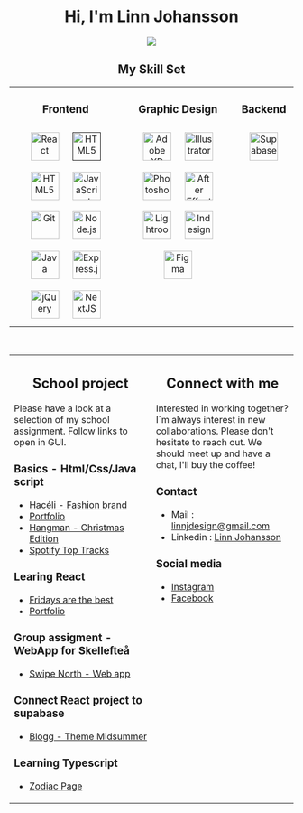 # <div align="center">Hi, I'm Linn Johansson</div>  

<p align="center">
  <a href="https://github.com/fairyland0926"><img src="https://readme-typing-svg.herokuapp.com/?lines=Frontend%20developer-student;Always%20learning%20new%20tech!&font=Pacifico&center=true&width=650&height=120&color=218bff&vCenter=true&size=45%22"></a>
</p>

## <div align="center"> My Skill Set  

<table><tr><td valign="top" width="33%">
  
### <div align="center"> Frontend  
<div align="center">  
<a href="https://reactjs.org/" target="_blank"><img style="margin: 10px" src="https://profilinator.rishav.dev/skills-assets/react-original-wordmark.svg" alt="React" height="50" /></a>  
<a href="" target="_blank"><img style="margin: 10px" src="https://upload.wikimedia.org/wikipedia/commons/thumb/d/d5/CSS3_logo_and_wordmark.svg/1452px-CSS3_logo_and_wordmark.svg.png" alt="HTML5" height="50" /></a>  
<a href="https://en.wikipedia.org/wiki/HTML5" target="_blank"><img style="margin: 10px" src="https://profilinator.rishav.dev/skills-assets/html5-original-wordmark.svg" alt="HTML5" height="50" /></a>  
<a href="https://www.javascript.com/" target="_blank"><img style="margin: 10px" src="https://profilinator.rishav.dev/skills-assets/javascript-original.svg" alt="JavaScript" height="50" /></a>  
<a href="https://github.com/" target="_blank"><img style="margin: 10px" src="https://profilinator.rishav.dev/skills-assets/git-scm-icon.svg" alt="Git" height="50" /></a>  
<a href="https://nodejs.org/" target="_blank"><img style="margin: 10px" src="https://profilinator.rishav.dev/skills-assets/nodejs-original-wordmark.svg" alt="Node.js" height="50" /></a>  
<a href="https://www.java.com/" target="_blank"><img style="margin: 10px" src="https://profilinator.rishav.dev/skills-assets/java-original-wordmark.svg" alt="Java" height="50" /></a>  
<a href="https://expressjs.com/" target="_blank"><img style="margin: 10px" src="https://profilinator.rishav.dev/skills-assets/express-original-wordmark.svg" alt="Express.js" height="50" /></a>  
<a href="https://jquery.com/" target="_blank"><img style="margin: 10px" src="https://profilinator.rishav.dev/skills-assets/jquery.png" alt="jQuery" height="50" /></a>  
<a href="https://nextjs.org/" target="_blank"><img style="margin: 10px" src="https://profilinator.rishav.dev/skills-assets/nextjs.png" alt="NextJS" height="50" /></a>  
</div>

</td><td valign="top" width="33%">
  
### <div align="center"> Graphic Design</div>
<div align="center">  
<a href="https://www.adobe.com/in/products/xd.html" target="_blank"><img style="margin: 10px" src="https://profilinator.rishav.dev/skills-assets/adobexd.png" alt="Adobe XD" height="50" /></a>  
<a href="https://www.adobe.com/in/products/illustrator.html" target="_blank"><img style="margin: 10px" src="https://profilinator.rishav.dev/skills-assets/adobe_illustrator-icon.svg" alt="Illustrator" height="50" /></a>  
<a href="https://www.adobe.com/in/products/photoshop.html" target="_blank"><img style="margin: 10px" src="https://upload.wikimedia.org/wikipedia/commons/thumb/a/af/Adobe_Photoshop_CC_icon.svg/640px-Adobe_Photoshop_CC_icon.svg.png" alt="Photoshop" height="50" /></a>  
<a href="https://www.adobe.com/in/products/aftereffects.html" target="_blank"><img style="margin: 10px" src="https://profilinator.rishav.dev/skills-assets/aftereffects.png" alt="After Effects" height="50" /></a>  
<a href="https://www.adobe.com/products/photoshop-lightroom.html" target="_blank"><img style="margin: 10px" src="https://profilinator.rishav.dev/skills-assets/lightroom.png" alt="Lightroom" height="50" /></a>  
<a href="https://www.adobe.com/products/indesign.html" target="_blank"><img style="margin: 10px" src="https://upload.wikimedia.org/wikipedia/commons/thumb/4/48/Adobe_InDesign_CC_icon.svg/2101px-Adobe_InDesign_CC_icon.svg.png" alt="Indesign" height="50" /></a>
<a href="https://www.figma.com/" target="_blank"><img style="margin: 10px" src="https://profilinator.rishav.dev/skills-assets/figma-icon.svg" alt="Figma" height="50" /></a>  
</div>

</td><td valign="top" width="10%">
  
### <div align="center"> Backend  
<div align="center">  
<a href="https://supabase.com/" target="_blank"><img style="margin: 10px" src="https://seeklogo.com/images/S/supabase-logo-DCC676FFE2-seeklogo.com.png" alt="Supabase" height="50" /></a>  
</div>
</td></tr></table>  
<br/>  

<table><tr><td valign="top" width="50%">
  
## <div align="center"> School project  
Please have a look at a selection of my school assignment. Follow links to open in GUI.

### <div> Basics - Html/Css/Java script
* [Hacéli - Fashion brand](https://linjoh92.github.io/Haceli/)
* [Portfolio](https://linjoh92.github.io/porfolio/)
* [Hangman - Christmas Edition](https://linjoh92.github.io/Hangman-Assigment-3/)
* [Spotify Top Tracks](https://linjoh92.github.io/Spotify-top-tracks/)

### <div> Learing React
* [Fridays are the best](https://react-assignment-3-linjoh92.vercel.app/)
* [Portfolio](https://react-assignment-5.vercel.app/)

### <div> Group assigment - WebApp for Skellefteå
* [Swipe North - Web app](https://swipe-north-2.vercel.app)

### <div> Connect React project to supabase
* [Blogg - Theme Midsummer](https://my-blog-linjoh92.vercel.app/blog)

### <div> Learning Typescript 
* [Zodiac Page](https://zodiac-page.vercel.app/)

</td><td valign="top" width="50%">
  
## <div align="center"> Connect with me  
Interested in working together? I´m always interest in new collaborations. Please don't hesitate to reach out. We should meet up and have a chat, I'll buy the coffee!
  
### <div> Contact
* Mail : linnjdesign@gmail.com
* Linkedin : [Linn Johansson](https://www.linkedin.com/in/linn-johansson-50724167/)

### <div> Social media
* [Instagram](https://www.instagram.com/linjoh/)
* [Facebook](https://www.facebook.com/Linnj92/)

</td></tr></table>   
<div align="center"></div>
